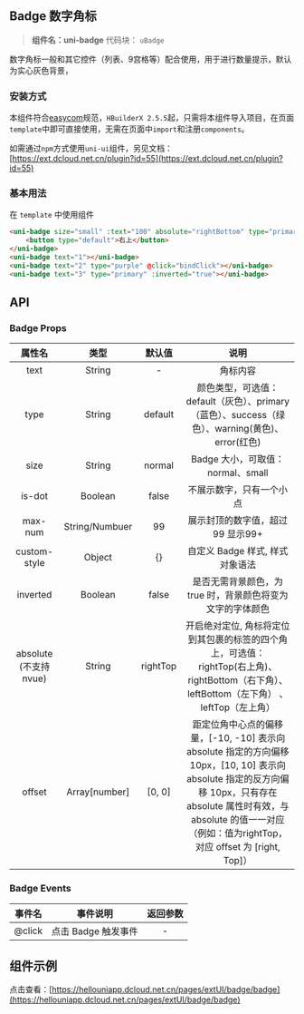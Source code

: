 

## Badge 数字角标
> **组件名：uni-badge**
> 代码块： `uBadge`


数字角标一般和其它控件（列表、9宫格等）配合使用，用于进行数量提示，默认为实心灰色背景，

### 安装方式

本组件符合[easycom](https://uniapp.dcloud.io/collocation/pages?id=easycom)规范，`HBuilderX 2.5.5`起，只需将本组件导入项目，在页面`template`中即可直接使用，无需在页面中`import`和注册`components`。

如需通过`npm`方式使用`uni-ui`组件，另见文档：[https://ext.dcloud.net.cn/plugin?id=55](https://ext.dcloud.net.cn/plugin?id=55)

### 基本用法

在 ``template`` 中使用组件

```html
<uni-badge size="small" :text="100" absolute="rightBottom" type="primary">
	<button type="default">右上</button>
</uni-badge>
<uni-badge text="1"></uni-badge>
<uni-badge text="2" type="purple" @click="bindClick"></uni-badge>
<uni-badge text="3" type="primary" :inverted="true"></uni-badge>

```


## API

### Badge Props

|属性名				|类型		|默认值	|说明																																														|
|:-:					|:-:		|:-:		|:-:																																														|
|text					|String	|-			|角标内容																																												|
|type					|String	|default|颜色类型，可选值：default（灰色）、primary（蓝色）、success（绿色）、warning(黄色)、error(红色)|
|size					|String	|normal	|Badge 大小，可取值：normal、small																															|
|is-dot				|Boolean|false	|不展示数字，只有一个小点																																				|
|max-num				|String/Numbuer|99	|展示封顶的数字值，超过 99 显示99+					|		
|custom-style	|Object	|		{}		|自定义 Badge 样式, 样式对象语法																																|
|inverted			|Boolean|false	|是否无需背景颜色，为 true 时，背景颜色将变为文字的字体颜色																			|
|absolute	(不支持 nvue)	|String|	rightTop|开启绝对定位, 角标将定位到其包裹的标签的四个角上，可选值： rightTop(右上角)、rightBottom（右下角）、leftBottom（左下角）	、leftTop（左上角）	|
|offset			|Array[number]|	[0, 0]|距定位角中心点的偏移量，[-10, -10] 表示向 absolute 指定的方向偏移 10px，[10, 10] 表示向 absolute 指定的反方向偏移 10px，只有存在 absolute 属性时有效，与absolute 的值一一对应（例如：值为rightTop， 对应 offset 为 [right, Top]）|

### Badge Events

|事件名	|事件说明			|返回参数	|
|:-:	|:-:				|:-:		|
|@click	|点击 Badge 触发事件| -			|




## 组件示例

点击查看：[https://hellouniapp.dcloud.net.cn/pages/extUI/badge/badge](https://hellouniapp.dcloud.net.cn/pages/extUI/badge/badge)
